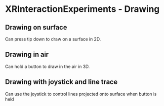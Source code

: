 # XRInteractionExperiments - Drawing

## Drawing on surface

Can press tip down to draw on a surface in 2D.

## Drawing in air

Can hold a button to draw in the air in 3D.

## Drawing with joystick and line trace

Can use the joystick to control lines projected onto surface when button is held

